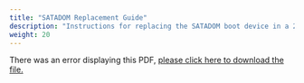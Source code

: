 ```yaml
---
title: "SATADOM Replacement Guide"
description: "Instructions for replacing the SATADOM boot device in a 2nd Generation M-Series system."
weight: 20
---
```


<object data="https://www.truenas.com/docs/files/MSeriesSATADOMReplacementGuide1.0.pdf" type="application/pdf" width="95%" height="1000">
  There was an error displaying this PDF, <a href="https://www.truenas.com/docs/files/MSeriesSATADOMReplacementGuide1.0.pdf">please click here to download the file.</a>
</object>
